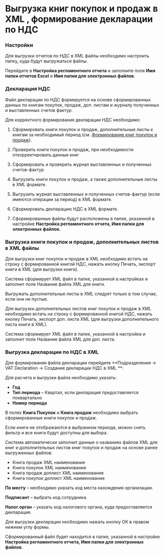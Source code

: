 # **Выгрузка книг покупок и продаж в XML , формирование декларации по НДС**

### **Настройки**

Для выгрузки отчетов по НДС в XML файлы необходимо настроить папку, куда будут выгружаться файлы.

Перейдите в **Настройка регламентного отчета** и заполните поля **Имя папки отчетов Excel** и **Имя папки для электронных файлов**.

### **Декларация НДС**

Файл декларации по НДС формируется на основе сформированных данных по книгам покупок, продаж, доп. листам и журналу полученных и выставленных счетов фактур.

Для корректного формирования декларации НДС необходимо:

1. Сформировать книги покупок и продаж, дополнительные листы к книгам за необходимый период (см. [Формирование книг покупок и продаж]()).

2. Проверить книги покупок и продаж, при необходимости откорректировать данные книг

3. Сформировать и проверить журнал выставленных и полученных счетов-фактур

4. Выгрузить книги покупок и продаж, а также дополнительные листы в XML формате.

5. Выгрузить журнал выставленных и полученных счетов-фактур (если имеются операции за период) в XML формате.

6. Сформировать декларацию НДС в XML формате.

7. Сформированные файлы будут расположены в папке, указанной в настройке **Настройка регламентного отчета, Имя папки для электронных файлов.**

### **Выгрузка книги покупок и продаж, дополнительных листов в XML файлы**

Для выгрузки книг покупок и продаж в XML необходимо встать на строку с формированной книгой НДС, нажать кнопку Печать, экспорт книги в XML (для выгрузки книги).

Система сформирует XML файл в папке, указанной в настройкаx и заполнит поле Название файла XML для книги.

Выгружать дополнительные листы в XML следует только в том случае, если они не пустые.

Для выгрузки дополнительных листов книг покупок и продаж в XML необходимо встать на строку с формированной книгой НДС, нажать кнопку Печать, экспорт доп. листа XML (для выгрузки дополнительного листа книги в XML).

Система сформирует XML файл в папке, указанной в настройка и заполнит поле Название файла XML для доп. листа.

### **Выгрузка декларации по НДС в XML**

Для формирования файла декларации перейдите **Подразделения -> VAT Declaration -> Создание декларации НДС в  XML **:

Для расчета и выгрузки файла необходимо указать:

- **Год** 
- **Тип периода** – Квартал, если декларация предоставляется поквартально
- **Номер периода**

В полях **Книга Покупок** и **Книга продаж** необходимо выбрать сформированные книги покупок и продаж.

Если книги не отображаются в выбранном периоде, можно снять фильтр и все книги будут доступны для выбора.

Система автоматически заполнит данные о названиях файлов XML для книг и дополнительных листов книг покупок и продаж на основе ранее выгруженных файлов:

- Книга продаж XML наименование
- Книга покупок XML наименование
- Книга продаж доплист XML наименование
- Книга покупок доплист XML наименование

**По месту** – необходимо указать код места нахождения организации.

**Подписант** – выбрать код сотрудника.

**Налог.орган** – указать код налогового органа, куда предоставляется декларация.

Для выгрузки декларации необходимо нажать кнопку ОК в правом нижнем углу формы.

Сформированный файл будет находится в папке, указанной в настройке **Настройка регламентного отчета, Имя папки для электронных файлов**.

